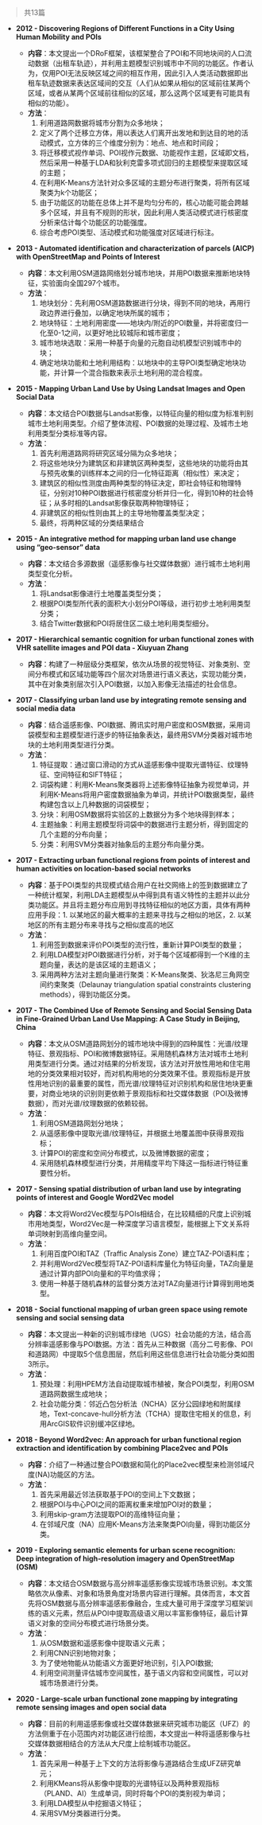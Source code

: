 > 共13篇

- **2012 - Discovering Regions of Different Functions in a City Using Human Mobility and POIs**
    - **内容**：本文提出一个DRoF框架，该框架整合了POI和不同地块间的人口流动数据（出租车轨迹），并利用主题模型识别城市中不同的功能区。作者认为，仅用POI无法反映区域之间的相互作用，因此引入人类活动数据即出租车轨迹数据来表达区域间的交互（人们从如果从相似的区域前往某两个区域，或者从某两个区域前往相似的区域，那么这两个区域更有可能具有相似的功能）。
    - **方法**：
        1. 利用道路网数据将城市分割为众多地块；
        2. 定义了两个迁移立方体，用以表达人们离开出发地和到达目的地的活动模式，立方体的三个维度分别为：地点、地点和时间段；
        3. 将迁移模式视作单词、POI视作元数据、功能视作主题，区域即文档，然后采用一种基于LDA和狄利克雷多项式回归的主题模型来提取区域的主题；
        4. 在利用K-Means方法针对众多区域的主题分布进行聚类，将所有区域聚类为k个功能区；
        5. 由于功能区的功能在总体上并不是均匀分布的，核心功能可能会跨越多个区域，并且有不规则的形状，因此利用人类活动模式进行核密度分析来估计每个功能区的功能强度。
        6. 综合考虑POI类型、活动模式和功能强度对区域进行标注。
- **2013 - Automated identification and characterization of parcels (AICP) with OpenStreetMap and Points of Interest**
    - **内容**：本文利用OSM道路网络划分城市地块，并用POI数据来推断地块特征，实验面向全国297个城市。
    - **方法**：
        1. 地块划分：先利用OSM道路数据进行分块，得到不同的地块，再用行政边界进行叠加，以确定地块所属的城市；
        2. 地块特征：土地利用密度——地块内/附近的POI数量，并将密度归一化至0-1之间，以更好地比较城际和城市密度；
        3. 城市地块选取：采用一种基于向量的元胞自动机模型识别城市中的块；
        4. 确定地块功能和土地利用结构：以地块中的主导POI类型确定地块功能，并计算一个混合指数来表示土地利用的混合程度。
- **2015 - Mapping Urban Land Use by Using Landsat Images and Open Social Data**
    - **内容**：本文结合POI数据与Landsat影像，以特征向量的相似度为标准判别城市土地利用类型。介绍了整体流程、POI数据的处理过程、及城市土地利用类型分类标准等内容。
    - **方法**：
        1. 首先利用道路网将研究区域分隔为众多地块；
        2. 将这些地块分为建筑区和非建筑区两种类型，这些地块的功能将由其与预先收集的训练样本之间的归一化特征距离（相似性）来决定；
        3. 建筑区的相似性测度由两种类型的特征决定，即社会特征和物理特征，分别对10种POI数据进行核密度分析并归一化，得到10种的社会特征；从多时相的Landsat影像获取两种物理特征；
        4. 非建筑区的相似性则由其上的主导地物覆盖类型决定；
        5. 最终，将两种区域的分类结果结合
- **2015 - An integrative method for mapping urban land use change using “geo-sensor” data**
    - **内容**：本文结合多源数据（遥感影像与社交媒体数据）进行城市土地利用类型变化分析。
    - **方法**：
        1. 将Landsat影像进行土地覆盖类型分类；
        2. 根据POI类型所代表的面积大小划分POI等级，进行初步土地利用类型分类；
        3. 结合Twitter数据和POI将居住区二级土地利用类型细分。
- **2017 - Hierarchical semantic cognition for urban functional zones with VHR satellite images and POI data - Xiuyuan Zhang**
    - **内容**：构建了一种层级分类框架，依次从场景的视觉特征、对象类别、空间分布模式和区域功能等四个层次对场景进行语义表达，实现功能分类，其中在对象类别层次引入POI数据，以加入影像无法描述的社会信息。
- **2017 - Classifying urban land use by integrating remote sensing and social media data**
    - **内容**：结合遥感影像、POI数据、腾讯实时用户密度和OSM数据，采用词袋模型和主题模型进行逐步的特征抽象表达，最终用SVM分类器对城市地块的土地利用类型进行分类。
    - **方法**：
        1. 特征提取：通过窗口滑动的方式从遥感影像中提取光谱特征、纹理特征、空间特征和SIFT特征；
        2. 词袋构建：利用K-Means聚类器将上述影像特征抽象为视觉单词，并利用K-Means将用户密度数据抽象为单词，并统计POI数据类型，最终构建包含以上几种数据的词袋模型；
        3. 分块：利用OSM数据将实验区的上数据分为多个地块得到样本；
        4. 主题抽象：利用主题模型将词袋中的数据进行主题分析，得到固定的几个主题的分布向量；
        5. 分类：利用SVM分类器对抽象后的主题分布向量分类。
- **2017 - Extracting urban functional regions from points of interest and human activities on location-based social networks**
    - **内容**：基于POI类型的共现模式结合用户在社交网络上的签到数据建立了一种统计框架，利用LDA主题模型从中得到具有语义特性的主题并以此分类功能区。并且将主题分布应用到寻找特征相似的地区方面，具体有两种应用手段：1. 以某地区的最大概率的主题来寻找与之相似的地区，2. 以某地区的所有主题分布来寻找与之相似度高的地区
    - **方法**：
        1. 利用签到数据来评价POI类型的流行性，重新计算POI类型的数量；
        2. 利用LDA模型对POI数据进行分析，对于每个区域都得到一个K维的主题向量，表达的是该区域的主题语义；
        3. 采用两种方法对主题向量进行聚类：K-Means聚类、狄洛尼三角网空间约束聚类（Delaunay triangulation spatial constraints clustering methods），得到功能区分类。
- **2017 - The Combined Use of Remote Sensing and Social Sensing Data in Fine-Grained Urban Land Use Mapping: A Case Study in Beijing, China**
    - **内容**：本文从OSM道路网划分的城市地块中得到的四种属性：光谱/纹理特征、景观指标、POI和微博数据特征。采用随机森林方法对城市土地利用类型进行分类。通过对结果的分析发现，该方法对开放性用地和住宅用地的分类效果相对较好，而对机构用地的分类效果不佳。景观指标是开放性用地识别的最重要的属性，而光谱/纹理特征对识别机构和居住地块更重要，对商业地块的识别则更依赖于景观指标和社交媒体数据（POI及微博数据），而对光谱/纹理数据的依赖较弱。
    - **方法**：
        1. 利用OSM道路网划分地块；
        2. 从遥感影像中提取光谱/纹理特征，并根据土地覆盖图中获得景观指标；
        3. 计算POI的密度和空间分布模式，以及微博数据的密度；
        4. 采用随机森林模型进行分类，并用精度平均下降这一指标进行特征重要性分析。
- **2017 - Sensing spatial distribution of urban land use by integrating points of interest and Google Word2Vec model**
    - **内容**：本文将Word2Vec模型与POIs相结合，在比较精细的尺度上识别城市用地类型，Word2Vec是一种深度学习语言模型，能根据上下文关系将单词映射到高维向量空间。
    - **方法**：
        1. 利用百度POI和TAZ（Traffic Analysis Zone）建立TAZ-POI语料库；
        2. 并利用Word2Vec模型将TAZ-POI语料库量化为特征向量，TAZ向量是通过计算内部POI向量和的平均值求得；
        3. 使用一种基于随机森林的监督分类方法对TAZ向量进行计算得到用地类型。

- **2018 - Social functional mapping of urban green space using remote sensing and social sensing data**
    - **内容**：本文提出一种新的识别城市绿地（UGS）社会功能的方法，结合高分辨率遥感影像与POI数据。方法：首先从三种数据（高分二号影像、POI和道路网）中提取5个信息图层，然后利用这些信息进行社会功能分类如图3所示。
    - **方法**：
        1. 预处理：利用HPEM方法自动提取城市植被，聚合POI类型，利用OSM道路网数据生成地块；
        2. 社会功能分类：邻近凸包分析法（NCHA）区分公园绿地和附属绿地，Text-concave-hull分析方法（TCHA）提取住宅相关的信息，利用ArcGIS软件识别缓冲区绿地。
- **2018 - Beyond Word2vec: An approach for urban functional region extraction and identification by combining Place2vec and POIs**
    - **内容**：介绍了一种通过整合POI数据和简化的Place2vec模型来检测邻域尺度(NA)功能区的方法。
    - **方法**：
        1. 首先采用最近邻法获取基于POI的空间上下文数据；
        2. 根据POI与中心POI之间的距离权重来增加POI对的数量；
        3. 利用skip-gram方法提取POI的高维特征向量；
        4. 在邻域尺度（NA）应用K-Means方法来聚类POI向量，得到功能区分类。
- **2019 - Exploring semantic elements for urban scene recognition: Deep integration of high-resolution imagery and OpenStreetMap (OSM)**
    - **内容**：本文结合OSM数据与高分辨率遥感影像实现城市场景识别。本文策略依次从像素、对象和场景角度对场景内容进行理解。具体而言，本文首先将OSM数据与高分辨率遥感影像融合，生成大量可用于深度学习框架训练的语义元素，然后从POI中提取高级语义用以丰富影像特征，最后计算语义对象的空间分布模式进行场景分类。
    - **方法**：
        1. 从OSM数据和遥感影像中提取语义元素；
        2. 利用CNN识别地物对象；
        3. 为了使地物能从功能语义方面更好地识别，引入POI数据;
        4. 利用空间测量评估城市空间属性，基于语义内容和空间属性，可以对城市场景进行分类。
- **2020 - Large-scale urban functional zone mapping by integrating remote sensing images and open social data**
    - **内容**：目前的利用遥感影像或社交媒体数据来研究城市功能区（UFZ）的方法侧重于在小范围内对功能区进行绘图，本文提出一种将遥感影像与社交媒体数据相结合的方法从大尺度上绘制城市功能区。
    - **方法**：
        1. 首先采用一种基于上下文的方法将影像与道路结合生成UFZ研究单元；
        2. 利用KMeans将从影像中提取的光谱特征以及两种景观指标（PLAND、AI）生成单词，同时将每个POI的类别视为单词；
        3. 利用LDA模型从中挖掘语义特征；
        4. 采用SVM分类器进行分类。